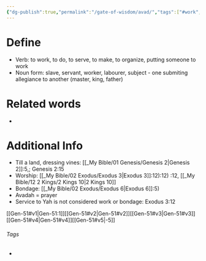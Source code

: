 ```yaml
---
{"dg-publish":true,"permalink":"/gate-of-wisdom/avad/","tags":["#work","#ScriptureSurvey"]}
---
```


# Define
- Verb: to work, to do, to serve, to make, to organize, putting someone to work
- Noun form: slave, servant, worker, labourer, subject - one submiting allegiance to another (master, king, father)

# Related words
- 

# Additional Info
- Till a land, dressing vines: [[_My Bible/01 Genesis/Genesis 2\|Genesis 2]]:5,; Genesis 2:15
- Worship: [[_My Bible/02 Exodus/Exodus 3\|Exodus 3]]:12):12) :12, [[_My Bible/12 2 Kings/2 Kings 10\|2 Kings 10]] 
- Bondage: [[_My Bible/02 Exodus/Exodus 6\|Exodus 6]]:5)
- Avadah = prayer
- Service to Yah is not considered work or bondage: Exodus 3:12


[[Gen-51#v1\|Gen-51:1]][[Gen-51#v2\|Gen-51#v2]][[Gen-51#v3\|Gen-51#v3]][[Gen-51#v4\|Gen-51#v4]][[Gen-51#v5\|-5]]





###### Tags
- 


